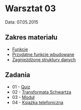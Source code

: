 # Warsztat 03
Data: 07.05.2015

## Zakres materiału
* [Funkcje](https://github.com/slimakuj/perl/blob/master/class03/lecture.md#funkcje)
* [Przydatne funkcje wbudowane](https://github.com/slimakuj/perl/blob/master/class03/lecture.md#przydatne-funkcje-wbudowane)
* [Zagnieżdżone struktury danych](https://github.com/slimakuj/perl/blob/master/class03/lecture.md#zagnieżdżone-struktury-danych)

## Zadania
* 01 \- [Quiz](https://github.com/slimakuj/perl/blob/master/class03/exercises/ex01-quiz.md)
* 02 \- [Transformata Schwartza](https://github.com/slimakuj/perl/blob/master/class03/exercises/ex02-passwd-sort.md)
* 03 \- [Moduł](https://github.com/slimakuj/perl/blob/master/class03/exercises/ex03-module.md)
* 04 \- [Książka telefoniczna](https://github.com/slimakuj/perl/blob/master/class03/exercises/ex04-phonebook.md)


<!-- ## Dodatkowe informacje-->
<!--* [Przydatne konstrukcje językowe](https://github.com/slimakuj/perl/blob/master/class02/useful-constructs.md)-->
<!--* [Pytania i odpowiedzi](https://github.com/slimakuj/perl/blob/master/class02/questions-and-answers.md)-->
